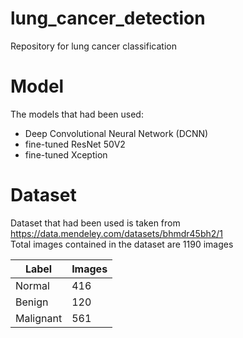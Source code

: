 # lung_cancer_detection
Repository for lung cancer classification
# Model
The models that had been used:
* Deep Convolutional Neural Network (DCNN)
* fine-tuned ResNet 50V2
* fine-tuned Xception
# Dataset
Dataset that had been used is taken from https://data.mendeley.com/datasets/bhmdr45bh2/1 <br/>
Total images contained in the dataset are 1190 images

<table>
    <thead>
        <tr>
            <th>Label</th>
            <th>Images</th>
        </tr>
    </thead>
    <tbody>
        <tr>
            <td>Normal</td>
            <td>416 </td>
        </tr>
        <tr>
            <td>Benign</td>
            <td>120</td>
        </tr>
        <tr>
            <td>Malignant</td>
            <td>561</td>
        </tr>
    </tbody>
</table>

